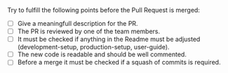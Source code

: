 Try to fulfill the following points before the Pull Request is merged:

- [ ] Give a meaningfull description for the PR.
- [ ] The PR is reviewed by one of the team members.
- [ ] It must be checked if anything in the Readme must be adjusted (development-setup, production-setup, user-guide).
- [ ] The new code is readable and should be well commented.
- [ ] Before a merge it must be checked if a squash of commits is required.
